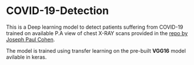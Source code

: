 # COVID-19-Detection

This is a Deep learning model to detect patients suffering from COVID-19 trained on available P.A view of chest X-RAY scans provided in the [repo by Joseph Paul Cohen](https://github.com/ieee8023/covid-chestxray-dataset).

The model is trained using transfer learning on the pre-built __VGG16__ model avilable in keras.
